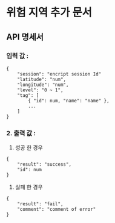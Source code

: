 # 위험 지역 추가 문서

## API 명세서 
### 입력 값 :
```
{
    "session": "encript session Id"
    "latitude": "num",
    "longitude": "num",
    "level": "0 ~ 1",
    "tag": [ 
        { "id": num, "name": "name" },
        ...
    ]
}
```
### 2. 출력 값 :
   1. 성공 한 경우
```
{
    "result": "success",
    "id": num
}
```
   1. 실패 한 경우

```
{
    "result": "fail",
    "comment": "comment of error"
}

```